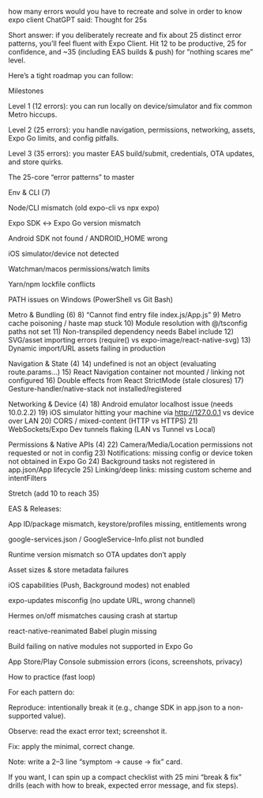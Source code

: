 how many errors would you have to recreate and solve in order to know expo client 
ChatGPT said:
Thought for 25s

Short answer: if you deliberately recreate and fix about 25 distinct error patterns, you’ll feel fluent with Expo Client. Hit 12 to be productive, 25 for confidence, and ~35 (including EAS builds & push) for “nothing scares me” level.

Here’s a tight roadmap you can follow:

Milestones

Level 1 (12 errors): you can run locally on device/simulator and fix common Metro hiccups.

Level 2 (25 errors): you handle navigation, permissions, networking, assets, Expo Go limits, and config pitfalls.

Level 3 (35 errors): you master EAS build/submit, credentials, OTA updates, and store quirks.

The 25-core “error patterns” to master

Env & CLI (7)

Node/CLI mismatch (old expo-cli vs npx expo)

Expo SDK ↔ Expo Go version mismatch

Android SDK not found / ANDROID_HOME wrong

iOS simulator/device not detected

Watchman/macos permissions/watch limits

Yarn/npm lockfile conflicts

PATH issues on Windows (PowerShell vs Git Bash)

Metro & Bundling (6)
8) “Cannot find entry file index.js/App.js”
9) Metro cache poisoning / haste map stuck
10) Module resolution with @/tsconfig paths not set
11) Non-transpiled dependency needs Babel include
12) SVG/asset importing errors (require() vs expo-image/react-native-svg)
13) Dynamic import/URL assets failing in production

Navigation & State (4)
14) undefined is not an object (evaluating route.params…)
15) React Navigation container not mounted / linking not configured
16) Double effects from React StrictMode (stale closures)
17) Gesture-handler/native-stack not installed/registered

Networking & Device (4)
18) Android emulator localhost issue (needs 10.0.2.2)
19) iOS simulator hitting your machine via http://127.0.0.1 vs device over LAN
20) CORS / mixed-content (HTTP vs HTTPS)
21) WebSockets/Expo Dev tunnels flaking (LAN vs Tunnel vs Local)

Permissions & Native APIs (4)
22) Camera/Media/Location permissions not requested or not in config
23) Notifications: missing config or device token not obtained in Expo Go
24) Background tasks not registered in app.json/App lifecycle
25) Linking/deep links: missing custom scheme and intentFilters

Stretch (add 10 to reach 35)

EAS & Releases:

App ID/package mismatch, keystore/profiles missing, entitlements wrong

google-services.json / GoogleService-Info.plist not bundled

Runtime version mismatch so OTA updates don’t apply

Asset sizes & store metadata failures

iOS capabilities (Push, Background modes) not enabled

expo-updates misconfig (no update URL, wrong channel)

Hermes on/off mismatches causing crash at startup

react-native-reanimated Babel plugin missing

Build failing on native modules not supported in Expo Go

App Store/Play Console submission errors (icons, screenshots, privacy)

How to practice (fast loop)

For each pattern do:

Reproduce: intentionally break it (e.g., change SDK in app.json to a non-supported value).

Observe: read the exact error text; screenshot it.

Fix: apply the minimal, correct change.

Note: write a 2–3 line “symptom → cause → fix” card.

If you want, I can spin up a compact checklist with 25 mini “break & fix” drills (each with how to break, expected error message, and fix steps).
